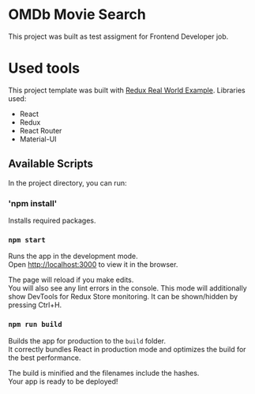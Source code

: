 # OMDb Movie Search

This project was built as test assigment for Frontend Developer job.

# Used tools
This project template was built with [Redux Real World Example](https://github.com/reduxjs/redux/tree/master/examples/real-world).
Libraries used:
- React
- Redux
- React Router
- Material-UI

## Available Scripts

In the project directory, you can run:

### 'npm install'

Installs required packages.

### `npm start`

Runs the app in the development mode.<br>
Open [http://localhost:3000](http://localhost:3000) to view it in the browser.

The page will reload if you make edits.<br>
You will also see any lint errors in the console.
This mode will additionally show DevTools for Redux Store monitoring. It can be shown/hidden by pressing Ctrl+H.

### `npm run build`

Builds the app for production to the `build` folder.<br>
It correctly bundles React in production mode and optimizes the build for the best performance.

The build is minified and the filenames include the hashes.<br>
Your app is ready to be deployed!
